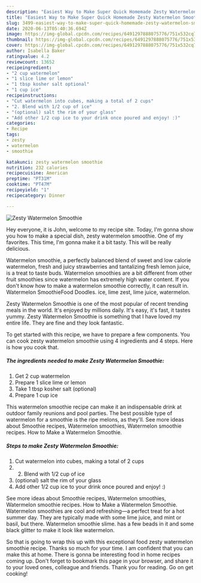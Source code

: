 ```yaml
---
description: "Easiest Way to Make Super Quick Homemade Zesty Watermelon Smoothie"
title: "Easiest Way to Make Super Quick Homemade Zesty Watermelon Smoothie"
slug: 3499-easiest-way-to-make-super-quick-homemade-zesty-watermelon-smoothie
date: 2020-06-13T05:40:36.694Z
image: https://img-global.cpcdn.com/recipes/6491297888075776/751x532cq70/zesty-watermelon-smoothie-recipe-main-photo.jpg
thumbnail: https://img-global.cpcdn.com/recipes/6491297888075776/751x532cq70/zesty-watermelon-smoothie-recipe-main-photo.jpg
cover: https://img-global.cpcdn.com/recipes/6491297888075776/751x532cq70/zesty-watermelon-smoothie-recipe-main-photo.jpg
author: Isabella Baker
ratingvalue: 4.2
reviewcount: 13652
recipeingredient:
- "2 cup watermelon"
- "1 slice lime or lemon"
- "1 tbsp kosher salt optional"
- "1 cup ice"
recipeinstructions:
- "Cut watermelon into cubes, making a total of 2 cups"
- "2. Blend with 1/2 cup of ice"
- "(optional) salt the rim of your glass"
- "Add other 1/2 cup ice to your drink once poured and enjoy! :)"
categories:
- Recipe
tags:
- zesty
- watermelon
- smoothie

katakunci: zesty watermelon smoothie 
nutrition: 232 calories
recipecuisine: American
preptime: "PT31M"
cooktime: "PT47M"
recipeyield: "1"
recipecategory: Dinner

---
```



![Zesty Watermelon Smoothie](https://img-global.cpcdn.com/recipes/6491297888075776/751x532cq70/zesty-watermelon-smoothie-recipe-main-photo.jpg)

Hey everyone, it is John, welcome to my recipe site. Today, I'm gonna show you how to make a special dish, zesty watermelon smoothie. One of my favorites. This time, I'm gonna make it a bit tasty. This will be really delicious.

Watermelon smoothie, a perfectly balanced blend of sweet and low calorie watermelon, fresh and juicy strawberries and tantalizing fresh lemon juice, is a treat to taste buds. Watermelon smoothies are a bit different from other fruit smoothies since watermelon has extremely high water content. If you don&#39;t know how to make a watermelon smoothie correctly, it can result in. Watermelon SmoothieFood Doodles. ice, lime zest, lime juice, watermelon.

Zesty Watermelon Smoothie is one of the most popular of recent trending meals in the world. It's enjoyed by millions daily. It's easy, it's fast, it tastes yummy. Zesty Watermelon Smoothie is something that I have loved my entire life. They are fine and they look fantastic.


To get started with this recipe, we have to prepare a few components. You can cook zesty watermelon smoothie using 4 ingredients and 4 steps. Here is how you cook that.

<!--inarticleads1-->

##### The ingredients needed to make Zesty Watermelon Smoothie:

1. Get 2 cup watermelon
1. Prepare 1 slice lime or lemon
1. Take 1 tbsp kosher salt (optional)
1. Prepare 1 cup ice


This watermelon smoothie recipe can make it an indispensable drink at outdoor family reunions and pool parties. The best possible type of watermelon for a smoothie is the ripe melons, as they&#39;ll. See more ideas about Smoothie recipes, Watermelon smoothies, Watermelon smoothie recipes. How to Make a Watermelon Smoothie. 

<!--inarticleads2-->

##### Steps to make Zesty Watermelon Smoothie:

1. Cut watermelon into cubes, making a total of 2 cups
1. 2. Blend with 1/2 cup of ice
1. (optional) salt the rim of your glass
1. Add other 1/2 cup ice to your drink once poured and enjoy! :)


See more ideas about Smoothie recipes, Watermelon smoothies, Watermelon smoothie recipes. How to Make a Watermelon Smoothie. Watermelon smoothies are cool and refreshing—a perfect treat for a hot summer day. They are typically made with some lime juice, and mint or basil, but there. Watermelon smoothie slime. has a few beads in it and some black glitter to make it look like watermelon. 

So that is going to wrap this up with this exceptional food zesty watermelon smoothie recipe. Thanks so much for your time. I am confident that you can make this at home. There is gonna be interesting food in home recipes coming up. Don't forget to bookmark this page in your browser, and share it to your loved ones, colleague and friends. Thank you for reading. Go on get cooking!
